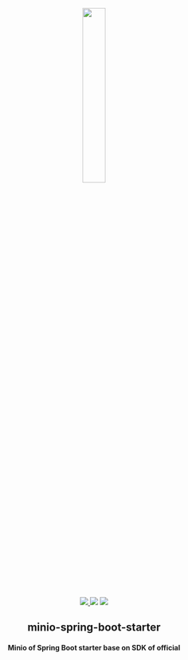 <div align="center">
 <img src="https://min.io/resources/img/logo.svg" width="30%" style="margin-top:30px;"/>
</div>
<p align="center" width="50%">
	<a target="_blank" href="https://gitee.com/theOS/nau.minio.spring-boot-starter/blob/master/LICENSE">
	    <img src="https://img.shields.io/badge/license-Apache 2.0-informational" />
	</a>
	<a target="_blank">
	    <img src="https://img.shields.io/badge/springboot-3.0.0-brightgreen" />
	</a>
	<a target="_blank">
	    <img src="https://img.shields.io/badge/JDK-17-orange" />
	</a>
</p>
<h2 align="center">minio-spring-boot-starter</h2>
<h4 align="center">Minio of Spring Boot starter base on SDK of official</h5>
